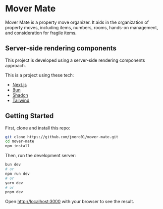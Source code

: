 # Mover Mate

Mover Mate is a property move organizer. It aids in the organization of property moves, including items, numbers, rooms, hands-on management, and consideration for fragile items.

## Server-side rendering components

This project is developed using a server-side rendering components approach.

This is a project using these tech:

- [Next.js](https://nextjs.org/)
- [Bun](https://bun.sh/)
- [Shadcn](https://ui.shadcn.com/)
- [Tailwind](https://tailwindcss.com/)

## Getting Started

First, clone and install this repo:

```bash
git clone https://github.com/jmero01/mover-mate.git
cd mover-mate
npm install
```

Then, run the development server:

```bash
bun dev
# or
npm run dev
# or
yarn dev
# or
pnpm dev
```

Open [http://localhost:3000](http://localhost:3000) with your browser to see the result.

